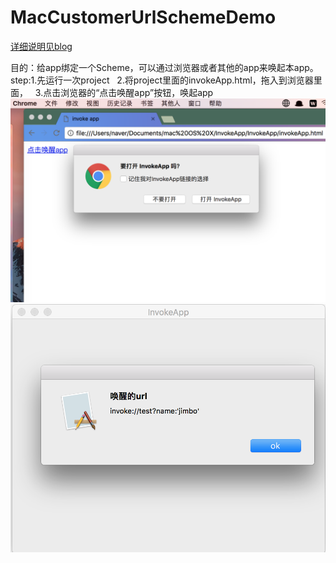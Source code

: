 # MacCustomerUrlSchemeDemo

[详细说明见blog](http://blog.csdn.net/goldWave01/article/details/65440928)


目的：给app绑定一个Scheme，可以通过浏览器或者其他的app来唤起本app。
step:1.先运行一次project
     2.将project里面的invokeApp.html，拖入到浏览器里面，
     3.点击浏览器的“点击唤醒app”按钮，唤起app
 ![image](https://github.com/goldWave/MacCustomerUrlSchemeDemo/blob/master/MacCustomerUrlSchemeDemo/p1.png)
  ![image](https://github.com/goldWave/MacCustomerUrlSchemeDemo/blob/master/MacCustomerUrlSchemeDemo/p2.png)
